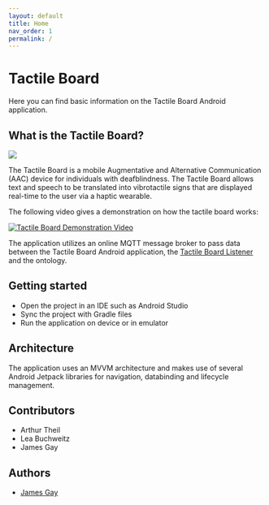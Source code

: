 ```yaml
---
layout: default
title: Home
nav_order: 1
permalink: /
---
```


# Tactile Board
Here you can find basic information on the Tactile Board Android application.

## What is the Tactile Board?
<img src="{{site.baseurl}}/assets/images/overview.jpg" />

The Tactile Board is a mobile Augmentative and Alternative Communication (AAC) device for individuals with deafblindness. The Tactile Board allows text and speech to be translated into vibrotactile signs that are displayed real-time to the user via a haptic wearable.

The following video gives a demonstration on how the tactile board works:

[![Tactile Board Demonstration Video](http://img.youtube.com/vi/36bj-6xvPmU/0.jpg)](http://www.youtube.com/watch?v=36bj-6xvPmU)

The application utilizes an online MQTT message broker to pass data between the Tactile Board Android application, the [Tactile Board Listener](https://suitceyes-project.github.io/Tactile-Board-Listener/) and the ontology. 

## Getting started
* Open the project in an IDE such as Android Studio
* Sync the project with Gradle files
* Run the application on device or in emulator

## Architecture
The application uses an MVVM architecture and makes use of several Android Jetpack libraries for navigation, databinding and lifecycle management.

## Contributors
* Arthur Theil
* Lea Buchweitz
* James Gay

## Authors
* [James Gay](james.gay@hs-offenburg.de)
